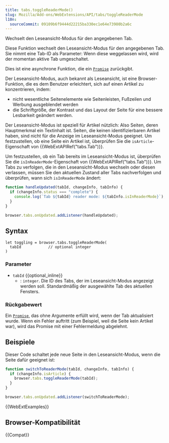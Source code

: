 ```yaml
---
title: tabs.toggleReaderMode()
slug: Mozilla/Add-ons/WebExtensions/API/tabs/toggleReaderMode
l10n:
  sourceCommit: 09109b6f9444d22215ba330ec1e64e73980b2a6c
---
```


Wechselt den Leseansicht-Modus für den angegebenen Tab.

Diese Funktion wechselt den Leseansicht-Modus für den angegebenen Tab. Sie nimmt eine Tab-ID als Parameter: Wenn diese weggelassen wird, wird der momentan aktive Tab umgeschaltet.

Dies ist eine asynchrone Funktion, die ein [`Promise`](/de/docs/Web/JavaScript/Reference/Global_Objects/Promise) zurückgibt.

Der Leseansicht-Modus, auch bekannt als Leseansicht, ist eine Browser-Funktion, die es dem Benutzer erleichtert, sich auf einen Artikel zu konzentrieren, indem:

- nicht wesentliche Seitenelemente wie Seitenleisten, Fußzeilen und Werbung ausgeblendet werden
- die Schriftgröße, der Kontrast und das Layout der Seite für eine bessere Lesbarkeit geändert werden.

Der Leseansicht-Modus ist speziell für Artikel nützlich: Also Seiten, deren Hauptmerkmal ein Textinhalt ist. Seiten, die keinen identifizierbaren Artikel haben, sind nicht für die Anzeige im Leseansicht-Modus geeignet. Um festzustellen, ob eine Seite ein Artikel ist, überprüfen Sie die `isArticle`-Eigenschaft von {{WebExtAPIRef("tabs.Tab")}}.

Um festzustellen, ob ein Tab bereits im Leseansicht-Modus ist, überprüfen Sie die `isInReaderMode`-Eigenschaft von {{WebExtAPIRef("tabs.Tab")}}. Um Tabs zu verfolgen, die in den Leseansicht-Modus wechseln oder diesen verlassen, müssen Sie den aktuellen Zustand aller Tabs nachverfolgen und überprüfen, wann sich `isInReaderMode` ändert:

```js
function handleUpdated(tabId, changeInfo, tabInfo) {
  if (changeInfo.status === "complete") {
    console.log(`Tab ${tabId} reader mode: ${tabInfo.isInReaderMode}`);
  }
}

browser.tabs.onUpdated.addListener(handleUpdated);
```

## Syntax

```js-nolint
let toggling = browser.tabs.toggleReaderMode(
  tabId            // optional integer
)
```

### Parameter

- `tabId` {{optional_inline}}
  - : `integer`. Die ID des Tabs, der im Leseansicht-Modus angezeigt werden soll. Standardmäßig der ausgewählte Tab des aktuellen Fensters.

### Rückgabewert

Ein [`Promise`](/de/docs/Web/JavaScript/Reference/Global_Objects/Promise), das ohne Argumente erfüllt wird, wenn der Tab aktualisiert wurde. Wenn ein Fehler auftritt (zum Beispiel, weil die Seite kein Artikel war), wird das Promise mit einer Fehlermeldung abgelehnt.

## Beispiele

Dieser Code schaltet jede neue Seite in den Leseansicht-Modus, wenn die Seite dafür geeignet ist:

```js
function switchToReaderMode(tabId, changeInfo, tabInfo) {
  if (changeInfo.isArticle) {
    browser.tabs.toggleReaderMode(tabId);
  }
}

browser.tabs.onUpdated.addListener(switchToReaderMode);
```

{{WebExtExamples}}

## Browser-Kompatibilität

{{Compat}}
